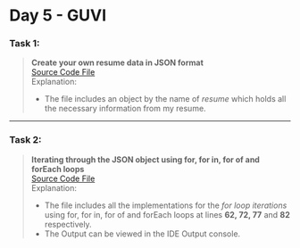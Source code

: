 # Day 5 - GUVI

### Task 1:

> **Create your own resume data in JSON format**  
> [Source Code File](./Resume.js)  
> Explanation:
>
> - The file includes an object by the name of _resume_ which holds all the necessary information from my resume.

---

### Task 2:

> **Iterating through the JSON object using for, for in, for of and forEach loops**  
> [Source Code File](./Resume.js)  
> Explanation:
>
> - The file includes all the implementations for the _for loop iterations_ using for, for in, for of and forEach loops at lines **62, 72, 77** and **82** respectively.
> - The Output can be viewed in the IDE Output console.
